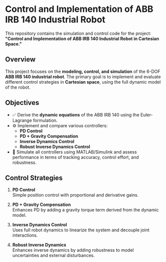 # Control and Implementation of ABB IRB 140 Industrial Robot

This repository contains the simulation and control code for the project:  
**"Control and Implementation of ABB IRB 140 Industrial Robot in Cartesian Space."**

## Overview

This project focuses on the **modeling, control, and simulation** of the 6-DOF **ABB IRB 140 industrial robot**. The primary goal is to implement and evaluate different control strategies in **Cartesian space**, using the full dynamic model of the robot.

## Objectives

- ✅ Derive the **dynamic equations** of the ABB IRB 140 using the Euler-Lagrange formulation.
- ⚙️ Implement and compare various controllers:
  - **PD Control**
  - **PD + Gravity Compensation**
  - **Inverse Dynamics Control**
  - **Robust Inverse Dynamics Control**
- 🧪 Simulate all controllers using MATLAB/Simulink and assess performance in terms of tracking accuracy, control effort, and robustness.

## Control Strategies

1. **PD Control**  
   Simple position control with proportional and derivative gains.

2. **PD + Gravity Compensation**  
   Enhances PD by adding a gravity torque term derived from the dynamic model.

3. **Inverse Dynamics Control**  
   Uses full robot dynamics to linearize the system and decouple joint interactions.

4. **Robust Inverse Dynamics**  
   Enhances inverse dynamics by adding robustness to model uncertainties and external disturbances.
